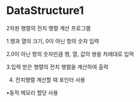 # DataStructure1
2차원 행렬의 전치 행렬 계산 프로그램

1.행과 열의 크기, 0이 아닌 항의 숫자 입력

2.0이 아닌 항의 숫자만큼 행, 열, 값의 쌍을 차례대로 입력

3.입력 받은 행렬의 전치 행렬을 계산하여 출력

4. 전치행렬 계산할 때 포인터 사용

•동적 메모리 할당 사용
